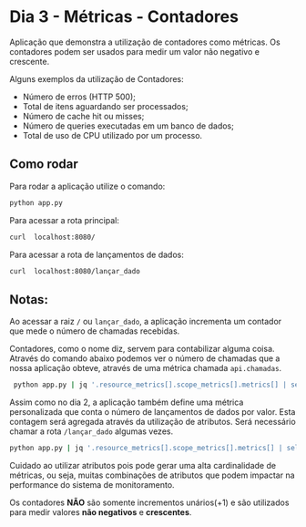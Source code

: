 # Dia 3 - Métricas - Contadores

Aplicação que demonstra a utilização de contadores como métricas.
Os contadores podem ser usados para medir um valor não negativo e crescente.

Alguns exemplos da utilização de Contadores:

- Número de erros (HTTP 500);
- Total de itens aguardando ser processados;
- Número de cache hit ou misses;
- Número de queries executadas em um banco de dados;
- Total de uso de CPU utilizado por um processo.

## Como rodar

Para rodar a aplicação utilize o comando:

```sh
python app.py
```

Para acessar a rota principal:

```sh
curl  localhost:8080/
```

Para acessar a rota de lançamentos de dados:

```sh
curl  localhost:8080/lançar_dado
```

## Notas:

Ao acessar a raiz `/` ou `lançar_dado`, a aplicação incrementa um contador que mede o número de chamadas recebidas.

Contadores, como o nome diz, servem para contabilizar alguma coisa. Através do comando abaixo podemos ver o número de chamadas que a nossa aplicação obteve, através de uma métrica chamada `api.chamadas`.

```sh
 python app.py | jq '.resource_metrics[].scope_metrics[].metrics[] | select(.name == "api.chamadas") | {chamadas: .data.data_points [].value}'
```

Assim como no dia 2, a aplicação também define uma métrica personalizada que conta o número de lançamentos de dados por valor.
Esta contagem será agregada através da utilização de atributos. Será necessário chamar a rota `/lançar_dado` algumas vezes.

```sh
python app.py | jq '.resource_metrics[].scope_metrics[].metrics[] | select(.name == "dado.rolagens") | {rolagem: .attributes."dado.valor", vezes: .value}'
```

Cuidado ao utilizar atributos pois pode gerar uma alta cardinalidade de métricas, ou seja, muitas combinações de atributos que podem impactar na performance do sistema de monitoramento.

Os contadores **NÃO** são somente incrementos unários(+1) e são utilizados para medir valores **não negativos** e **crescentes**.
